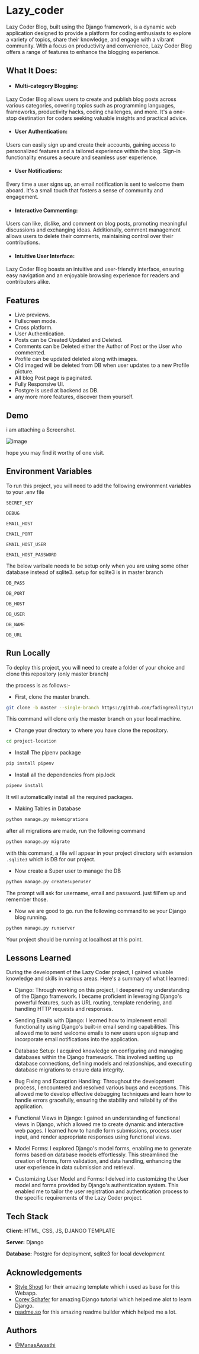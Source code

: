 
# Lazy_coder

Lazy Coder Blog, built using the Django framework, is a dynamic web application designed to provide a platform for coding enthusiasts to explore a variety of topics, share their knowledge, and engage with a vibrant community. With a focus on productivity and convenience, Lazy Coder Blog offers a range of features to enhance the blogging experience.

## What It Does:

- #### Multi-category Blogging: 
Lazy Coder Blog allows users to create and publish blog posts across various categories, covering topics such as programming languages, frameworks, productivity hacks, coding challenges, and more. It's a one-stop destination for coders seeking valuable insights and practical advice.

- #### User Authentication: 
Users can easily sign up and create their accounts, gaining access to personalized features and a tailored experience within the blog. Sign-in functionality ensures a secure and seamless user experience.

- #### User Notifications: 
Every time a user signs up, an email notification is sent to welcome them aboard. It's a small touch that fosters a sense of community and engagement.

- #### Interactive Commenting:
Users can like, dislike, and comment on blog posts, promoting meaningful discussions and exchanging ideas. Additionally, comment management allows users to delete their comments, maintaining control over their contributions.

- #### Intuitive User Interface:
Lazy Coder Blog boasts an intuitive and user-friendly interface, ensuring easy navigation and an enjoyable browsing experience for readers and contributors alike.




## Features

- Live previews.
- Fullscreen mode.
- Cross platform.
- User Authentication.
- Posts can be Created Updated and Deleted.
- Comments can be Deleted either the Author of Post or the User who commented.
- Profile can be updated deleted along with images.
- Old imaged will be deleted from DB when user updates to a new Profile picture.
- All blog Post page is paginated.
- Fully Responsive UI.
- Postgre  is used at backend as DB.
- any more more features, discover them yourself.



## Demo
i am attaching a Screenshot.

![image](https://github.com/fadingreality1/Lazy_coder/assets/114291201/ad259467-4ead-42ef-813e-e8ee6948f8fa)

hope you may find it worthy of one visit.

## Environment Variables

To run this project, you will need to add the following environment variables to your .env file

`SECRET_KEY`

`DEBUG` 

`EMAIL_HOST`

`EMAIL_PORT`

`EMAIL_HOST_USER`

`EMAIL_HOST_PASSWORD`

The below varibale needs to be setup only when you are using some other database instead of sqlite3.
setup for sqlite3 is in master branch

`DB_PASS`

`DB_PORT`

`DB_HOST`

`DB_USER`

`DB_NAME`

`DB_URL`


## Run Locally

To deploy this project, you will need to create a folder of your choice and clone this repository (only master branch)

the process is as follows:-

- First, clone the master branch.
```bash
git clone -b master --single-branch https://github.com/fadingreality1/Lazy_coder.git
```
This command will clone only the master branch on your local machine.

- Change your directory to where you have clone the repository.
```bash
cd project-location
```
- Install The pipenv package

```bash
pip install pipenv

```
- Install all the dependencies from pip.lock
```bash
pipenv install
```
It will automatically install all the required packages.

- Making Tables in Database
```bash
python manage.py makemigrations
``` 
after all migrations are made, run the following command
```bash
python manage.py migrate
```
with this command, a file will appear in your  project directory with extension ```.sqlite3``` which is DB for our project.
- Now create a Super user to manage the DB
```bash
python manage.py createsuperuser
```
The prompt will ask for username, email and password.
just fill'em up and remember those.
- Now we are good to go. run the following command to se your Django blog running.
```bash
python manage.py runserver
```

Your project should be running at localhost at this point.


## Lessons Learned

During the development of the Lazy Coder project, I gained valuable knowledge and skills in various areas. Here's a summary of what I learned:

- Django: Through working on this project, I deepened my understanding of the Django framework. I became proficient in leveraging Django's powerful features, such as URL routing, template rendering, and handling HTTP requests and responses.
- Sending Emails with Django: I learned how to implement email functionality using Django's built-in email sending capabilities. This allowed me to send welcome emails to new users upon signup and incorporate email notifications into the application.

- Database Setup: I acquired knowledge on configuring and managing databases within the Django framework. This involved setting up database connections, defining models and relationships, and executing database migrations to ensure data integrity.

- Bug Fixing and Exception Handling: Throughout the development process, I encountered and resolved various bugs and exceptions. This allowed me to develop effective debugging techniques and learn how to handle errors gracefully, ensuring the stability and reliability of the application.

- Functional Views in Django: I gained an understanding of functional views in Django, which allowed me to create dynamic and interactive web pages. I learned how to handle form submissions, process user input, and render appropriate responses using functional views.

- Model Forms: I explored Django's model forms, enabling me to generate forms based on database models effortlessly. This streamlined the creation of forms, form validation, and data handling, enhancing the user experience in data submission and retrieval.

- Customizing User Model and Forms: I delved into customizing the User model and forms provided by Django's authentication system. This enabled me to tailor the user registration and authentication process to the specific requirements of the Lazy Coder project.

## Tech Stack

**Client:** HTML, CSS, JS, DJANGO TEMPLATE

**Server:** Django

**Database:** Postgre for deployment, sqlite3 for local development


## Acknowledgements

 - [Style Shout](https://styleshout.com/) for their amazing template which i used as base for this Webapp.
 - [Corey Schafer](https://www.youtube.com/@coreyms) for amazing Django tutorial which helped me alot to learn Django.
- [readme.so](readme.so) for this amazing readme builder which helped me a lot.

## Authors

- [@ManasAwasthi]([https://github.com/manas9839])

